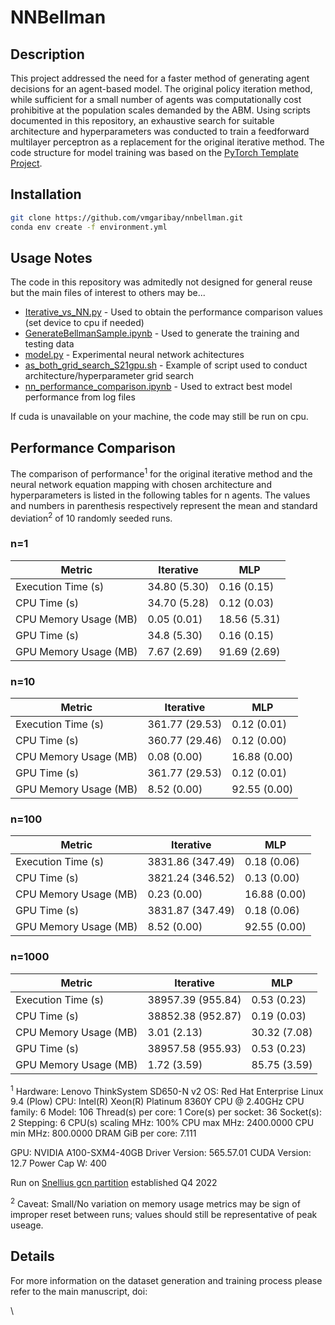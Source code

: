 # NNBellman

## Description
This project addressed the need for a faster method of generating agent decisions for an agent-based model. The original policy iteration method, while sufficient for a small number of agents was computationally cost prohibitive at the population scales demanded by the ABM. Using scripts documented in this repository, an exhaustive search for suitable architecture and hyperparameters was conducted to train a feedforward multilayer perceptron as a replacement for the original iterative method.
The code structure for model training was based on the [PyTorch Template Project](https://github.com/victoresque/pytorch-template/).


## Installation
```bash
git clone https://github.com/vmgaribay/nnbellman.git
conda env create -f environment.yml
```

## Usage Notes 
The code in this repository was admitedly not designed for general reuse but the main files of interest to others may be...


- [Iterative_vs_NN.py](/Iterative_vs_NN.py) - Used to obtain the performance comparison values (set device to cpu if needed)
- [GenerateBellmanSample.ipynb](/GenerateBellmanSample.ipynb) - Used to generate the training and testing data
- [model.py](/model/model.py) - Experimental neural network achitectures 
- [as_both_grid_search_S21gpu.sh](BatchRuns/GridSearch/as_both_grid_search_S21gpu.sh) - Example of script used to conduct architecture/hyperparameter grid search
- [nn_performance_comparison.ipynb](nn_performance_comparison.ipynb) - Used to extract best model performance from log files

If cuda is unavailable on your machine, the code may still be run on cpu.

## Performance Comparison
The comparison of performance<sup>1</sup> for the original iterative method and the neural network equation mapping with chosen architecture and hyperparameters is listed in the following tables for n agents. The values and numbers in parenthesis respectively represent the mean and standard deviation<sup>2</sup> of 10 randomly seeded runs.
### n=1
| Metric | Iterative | MLP |
|--------|-----------|-----|
| Execution Time (s) | 34.80 (5.30) | 0.16 (0.15) |
| CPU Time (s) | 34.70 (5.28) | 0.12 (0.03) |
| CPU Memory Usage (MB) | 0.05 (0.01) | 18.56 (5.31) |
| GPU Time (s) | 34.8 (5.30) | 0.16 (0.15) |
| GPU Memory Usage (MB) | 7.67 (2.69) | 91.69 (2.69) |

### n=10
| Metric | Iterative | MLP |
|--------|-----------|-----|
| Execution Time (s) | 361.77 (29.53) | 0.12 (0.01) |
| CPU Time (s) | 360.77 (29.46) | 0.12 (0.00) |
| CPU Memory Usage (MB) | 0.08 (0.00) | 16.88 (0.00) |
| GPU Time (s) | 361.77 (29.53) | 0.12 (0.01) |
| GPU Memory Usage (MB) | 8.52 (0.00) | 92.55 (0.00) |

### n=100
| Metric | Iterative | MLP |
|--------|-----------|-----|
| Execution Time (s) | 3831.86 (347.49) | 0.18 (0.06) |
| CPU Time (s) | 3821.24 (346.52) | 0.13 (0.00) |
| CPU Memory Usage (MB) | 0.23 (0.00) | 16.88 (0.00) |
| GPU Time (s) | 3831.87 (347.49) | 0.18 (0.06) |
| GPU Memory Usage (MB) | 8.52 (0.00) | 92.55 (0.00) |

### n=1000
| Metric | Iterative | MLP |
|--------|-----------|-----|
| Execution Time (s) | 38957.39 (955.84) | 0.53 (0.23) |
| CPU Time (s) | 38852.38 (952.87) | 0.19 (0.03) |
| CPU Memory Usage (MB) | 3.01 (2.13) | 30.32 (7.08) |
| GPU Time (s) | 38957.58 (955.93) | 0.53 (0.23) |
| GPU Memory Usage (MB) | 1.72 (3.59) | 85.75 (3.59) |


<sup>1</sup> Hardware: Lenovo ThinkSystem SD650-N v2
OS: Red Hat Enterprise Linux 9.4 (Plow)
CPU: Intel(R) Xeon(R) Platinum 8360Y CPU @ 2.40GHz
    CPU family:           6
    Model:                106
    Thread(s) per core:   1
    Core(s) per socket:   36
    Socket(s):            2
    Stepping:             6
    CPU(s) scaling MHz:   100%
    CPU max MHz:          2400.0000
    CPU min MHz:          800.0000
	DRAM GiB per core:    7.111 

GPU: NVIDIA A100-SXM4-40GB 
	Driver Version:       565.57.01
	CUDA Version:         12.7
	Power Cap W:          400

Run on [Snellius gcn partition](https://servicedesk.surf.nl/wiki/spaces/WIKI/pages/30660208/Snellius+hardware) established Q4 2022 

<sup>2</sup> Caveat: Small/No variation on memory usage metrics may be sign of improper reset between runs; values should still be representative of peak useage.


## Details
For more information on the dataset generation and training process please refer to the main manuscript, doi:


\
```